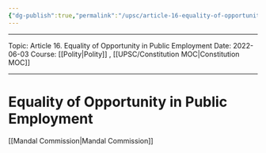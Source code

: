 ```yaml
---
{"dg-publish":true,"permalink":"/upsc/article-16-equality-of-opportunity-in-public-employment/","dgHomeLink":true,"dgPassFrontmatter":false}
---
```


----
Topic: Article 16. Equality of Opportunity in Public Employment
Date: 2022-06-03
Course: [[Polity|Polity]] , [[UPSC/Constitution MOC|Constitution MOC]] 

----




# Equality of Opportunity in Public Employment

[[Mandal Commission|Mandal Commission]]
